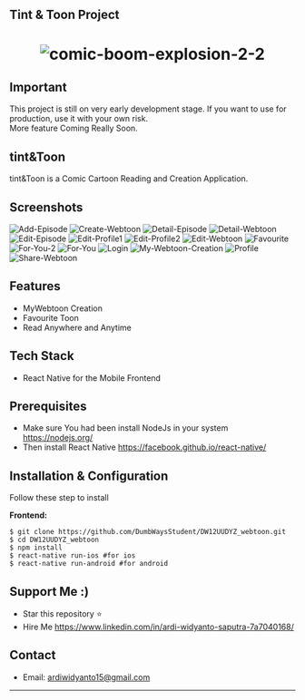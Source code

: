 ## Tint & Toon Project
<h1 align="center">
  <img src="https://i.ibb.co/6PxC22r/comic-boom-explosion-2-2.png" alt="comic-boom-explosion-2-2" border="0"><br>
</h1>

## Important
This project is still on very early development stage. If you want to use for production, use it with your own risk.
<br>More feature Coming Really Soon.

## tint&Toon
tint&Toon is a Comic Cartoon Reading and Creation Application.

## Screenshots

<p float="left">
  <img src="https://i.ibb.co/MDg7W1g/Add-Episode.png" alt="Add-Episode" border="0">
  <img src="https://i.ibb.co/Y7MSdvC/Create-Webtoon.png" alt="Create-Webtoon" border="0">
  <img src="https://i.ibb.co/XDSPwRH/Detail-Episode.png" alt="Detail-Episode" border="0">
  <img src="https://i.ibb.co/wz4g7Yw/Detail-Webtoon.png" alt="Detail-Webtoon" border="0">
  <img src="https://i.ibb.co/6mpwzX4/Edit-Episode.png" alt="Edit-Episode" border="0">
  <img src="https://i.ibb.co/J51Xdds/Edit-Profile1.png" alt="Edit-Profile1" border="0">
  <img src="https://i.ibb.co/MZvk1kZ/Edit-Profile2.png" alt="Edit-Profile2" border="0">
  <img src="https://i.ibb.co/BgJfhPQ/Edit-Webtoon.png" alt="Edit-Webtoon" border="0">
  <img src="https://i.ibb.co/SQbMg0Z/Favourite.png" alt="Favourite" border="0">
  <img src="https://i.ibb.co/YffMYMV/For-You-2.png" alt="For-You-2" border="0">
  <img src="https://i.ibb.co/1Msqzjq/For-You.png" alt="For-You" border="0">
  <img src="https://i.ibb.co/thzdqDf/Login.png" alt="Login" border="0">
  <img src="https://i.ibb.co/1b2WRKn/My-Webtoon-Creation.png" alt="My-Webtoon-Creation" border="0">
  <img src="https://i.ibb.co/Vx8F1Yc/Profile.png" alt="Profile" border="0">
  <img src="https://i.ibb.co/FVHqs7J/Share-Webtoon.png" alt="Share-Webtoon" border="0">
</p>


## Features
* MyWebtoon Creation
* Favourite Toon
* Read Anywhere and Anytime

## Tech Stack
* React Native for the Mobile Frontend

## Prerequisites
* Make sure You had been install NodeJs in your system https://nodejs.org/
* Then install React Native https://facebook.github.io/react-native/

## Installation & Configuration
Follow these step to install

**Frontend:**
```
$ git clone https://github.com/DumbWaysStudent/DW12UUDYZ_webtoon.git
$ cd DW12UUDYZ_webtoon
$ npm install
$ react-native run-ios #for ios
$ react-native run-android #for android
```
## Support Me :)
* Star this repository :star:
* Hire Me https://www.linkedin.com/in/ardi-widyanto-saputra-7a7040168/

## Contact 
* Email: ardiwidyanto15@gmail.com

----
